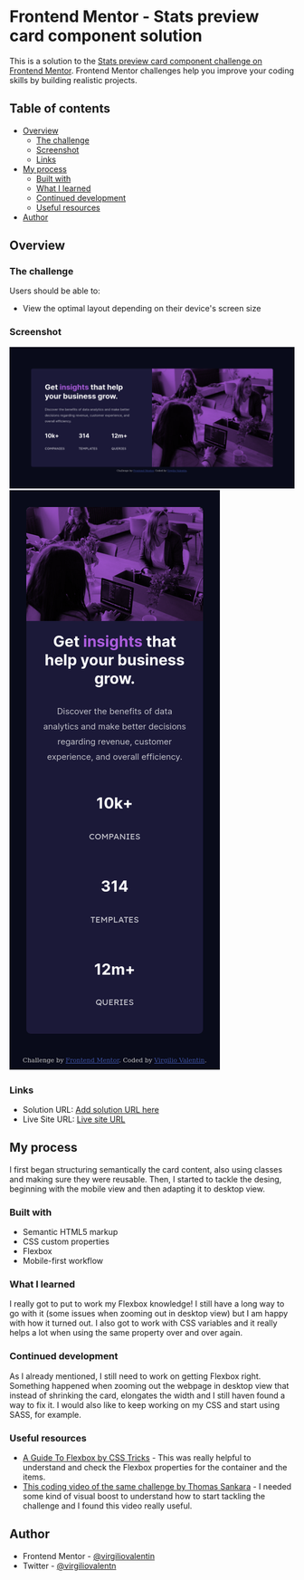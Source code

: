 # Frontend Mentor - Stats preview card component solution

This is a solution to the [Stats preview card component challenge on Frontend Mentor](https://www.frontendmentor.io/challenges/stats-preview-card-component-8JqbgoU62). Frontend Mentor challenges help you improve your coding skills by building realistic projects. 

## Table of contents

- [Overview](#overview)
  - [The challenge](#the-challenge)
  - [Screenshot](#screenshot)
  - [Links](#links)
- [My process](#my-process)
  - [Built with](#built-with)
  - [What I learned](#what-i-learned)
  - [Continued development](#continued-development)
  - [Useful resources](#useful-resources)
- [Author](#author)

## Overview

### The challenge

Users should be able to:

- View the optimal layout depending on their device's screen size

### Screenshot

![Desktop view](./images/screenshot-desktop.png)
![Mobile view](./images/screenshot-mobile.png)


### Links

- Solution URL: [Add solution URL here](https://www.frontendmentor.io/solutions/mobilefirst-stats-preview-card-using-flexbox-gOJ2TfcVo)
- Live Site URL: [Live site URL](https://virgiliovalentin.github.io/html-css-playground/stats-preview-card/)

## My process

I first began structuring semantically the card content, also using classes and making sure they were reusable. Then, I started to tackle the desing, beginning with the mobile view and then adapting it to desktop view.

### Built with

- Semantic HTML5 markup
- CSS custom properties
- Flexbox
- Mobile-first workflow

### What I learned

I really got to put to work my Flexbox knowledge! I still have a long way to go with it (some issues when zooming out in desktop view) but I am happy with how it turned out. I also got to work with CSS variables and it really helps a lot when using the same property over and over again.

### Continued development

As I already mentioned, I still need to work on getting Flexbox right. Something happened when zooming out the webpage in desktop view that instead of shrinking the card, elongates the width and I still haven found a way to fix it. I would also like to keep working on my CSS and start using SASS, for example.

### Useful resources

- [A Guide To Flexbox by CSS Tricks](https://css-tricks.com/snippets/css/a-guide-to-flexbox/) - This was really helpful to understand and check the Flexbox properties for the container and the items.
- [This coding video of the same challenge by Thomas Sankara](https://www.youtube.com/watch?v=2tlbKm8_4mg&t=951s) - I needed some kind of visual boost to understand how to start tackling the challenge and I found this video really useful.

## Author

- Frontend Mentor - [@virgiliovalentin](https://www.frontendmentor.io/profile/virgiliovalentin)
- Twitter - [@virgiliovalentn](https://www.twitter.com/virgiliovalentn)